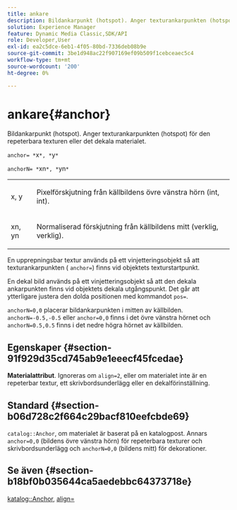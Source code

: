 ```yaml
---
title: ankare
description: Bildankarpunkt (hotspot). Anger texturankarpunkten (hotspot) för den repeterbara texturen eller det dekala materialet.
solution: Experience Manager
feature: Dynamic Media Classic,SDK/API
role: Developer,User
exl-id: ea2c5dce-6eb1-4f05-80bd-7336deb08b9e
source-git-commit: 3be1d948ac22f907169ef09b509f1cebceaec5c4
workflow-type: tm+mt
source-wordcount: '200'
ht-degree: 0%

---
```


# ankare{#anchor}

Bildankarpunkt (hotspot). Anger texturankarpunkten (hotspot) för den repeterbara texturen eller det dekala materialet.

`anchor= *`x`*, *`y`*`

`anchorN= *`xn`*, *`yn`*`

<table id="simpletable_1D8E91D8424A424787C4D20C9B040115"> 
 <tr class="strow"> 
  <td class="stentry"> <p><span class="varname"> x</span>, <span class="varname"> y</span> </p></td> 
  <td class="stentry"> <p>Pixelförskjutning från källbildens övre vänstra hörn (int, int). </p></td> 
 </tr> 
 <tr class="strow"> 
  <td class="stentry"> <p><span class="varname"> xn</span>, <span class="varname"> yn</span> </p></td> 
  <td class="stentry"> <p>Normaliserad förskjutning från källbildens mitt (verklig, verklig). </p></td> 
 </tr> 
</table>

En upprepningsbar textur används på ett vinjetteringsobjekt så att texturankarpunkten ( `anchor=`) finns vid objektets texturstartpunkt.

En dekal bild används på ett vinjetteringsobjekt så att den dekala ankarpunkten finns vid objektets dekala utgångspunkt. Det går att ytterligare justera den dolda positionen med kommandot `pos=`.

`anchorN=0,0` placerar bildankarpunkten i mitten av källbilden. `anchorN=-0.5,-0.5` eller `anchor=0,0` finns i det övre vänstra hörnet och `anchorN=0.5,0.5` finns i det nedre högra hörnet av källbilden.

## Egenskaper {#section-91f929d35cd745ab9e1eeecf45fcedae}

**Materialattribut**. Ignoreras om `align=2`, eller om materialet inte är en repeterbar textur, ett skrivbordsunderlägg eller en dekalförinställning.

## Standard {#section-b06d728c2f664c29bacf810eefcbde69}

`catalog::Anchor`, om materialet är baserat på en katalogpost. Annars `anchor=0,0` (bildens övre vänstra hörn) för repeterbara texturer och skrivbordsunderlägg och `anchorN=0,0` (bildens mitt) för dekorationer.

## Se även {#section-b18bf0b035644ca5aedebbc64373718e}

[katalog::Anchor](../../../../../ir-api/material-cat/image-rendering-api-ref/c-ir-material-catalog/c-ir-material-data-reference/r-ir-cat-anchor.md#reference-d9b1d49db1fc440686f64b84453297ab), [align=](../../../../../ir-api/http-protocol/image-rendering-api-ref/c-ir-http-protocol-ref/c-ir-http-protocol-command-reference/r-ir-align.md#reference-4d63baa522ce42f9b15167ba34c5c6a7)
